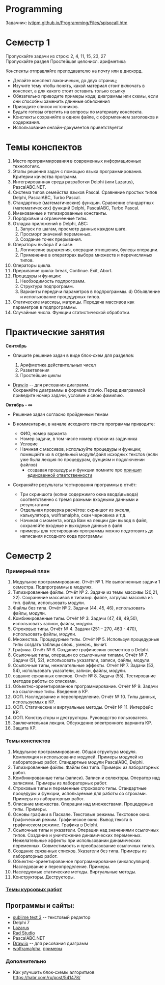 # Programming

Задачник: [ivtipm.github.io/Programming/Files/spisocall.htm](https://ivtipm.github.io/Programming/Files/spisocall.htm)



# Семестр 1

Пропускайте задачи из строк: 2, 4, 11, 15, 23, 27 \
Пропускайте раздел Простейшая целочисл. арифметика


Конспекты отправляйте преподавателю на почту или в дискорд. 
- Делайте конспект лаконичным, до двух страниц;
- Изучите тему чтобы понять, какой материал стоит включать в конспект, а для какого стоит оставить только ссылку
- Обязательно приводите примеры кода; диаграммы или схемы, если они способны заменить длинные объяснения
- Приводите список источников.
- Будьте готовы ответить на вопросы по материалу конспекта.
- Конспекты сохраняйте в одном файле, с оформлением заголовков и содержания.
- Использование онлайн-документов приветствуется

# Темы конспектов
1. Место программирования в современных информационных технологиях.
2. Этапы решения задач с помощью языка программирования. Критерии качества программ.
3. Интегрированная среда разработки Delphi (или Lazarus), PascalABC.NET.
4. Система типов семейства языков Pascal. Сравнение простых типов Delphi, PascalABC, Turbo Pascal.
5. Стандартные (математические) функции. Сравнение стандартных (математических) функций Delphi, PascalABC, Turbo Pascal.
6. Именованные и типизированные константы.
7. Порядковые и ограниченные типы.
8. Отладка приложений в Delphi, ABC:
   1. Запуск по шагам, просмотр данных каждом шаге.
   1. Просморт значений переменных.
   1. Создание точек прерывания.
9. Операторы выбора if и case:
    1. Логические выражения, операции отношения, булевы операции.
    1. Применение в операторах выбора множеств и перечислимых типов.
10. Операторы цикла.
11. Прерывание цикла: break, Continue. Exit, Abort.
12. Процедуры и функции:
    1. Необходимость подпрограмм.
    1. Структура подпрограмм.
    1. Варианты передачи параметров в подпрограммы.
  d) Объявление и использование процедурных типов.
13. Статические массивы, матрицы. Передача массивов как параметров в подпрограммы.
14. Случайные числа. Функции статистической обработки.




# Практические занятия
**Сентябрь**
- Опишите решение задач в виде блок-схем для разделов:
  1. Арифметика действительных чисел
  1. Разветвления
  1. Простейшие циклы

- [Draw.io](https://app.diagrams.net) -- для рисования диаграмм. \
  Сохраняйте диаграммы в формате drawio.
  Перед диаграммой приведите номер задачи, условие и свою фамилию.

**Октябрь - ∞**
- Решение задач согласно пройденным темам
- В комментарии, в начале исходного текста программы приводите:
   - ФИО, номер варианта
   - Номер задачи, в том числе номер строки из задачника
   - Условие
   - Начиная с массивов, используйте процедуры и функции; помещайте их в отдельный модуль\файл исходных текстов (если уже была лекция по процедурам, фунциям и подключении файлов)
      - cоздавая процедуры и функции помните про [принцип единсвенной ответственности](https://melevir.medium.com/%D0%BA%D0%BE%D1%80%D0%BE%D1%87%D0%B5-%D0%B3%D0%BE%D0%B2%D0%BE%D1%80%D1%8F-%D0%BF%D1%80%D0%B8%D0%BD%D1%86%D0%B8%D0%BF-%D0%B5%D0%B4%D0%B8%D0%BD%D0%BE%D0%B9-%D0%BE%D1%82%D0%B2%D0%B5%D1%82%D1%81%D0%B2%D0%B5%D0%BD%D0%BD%D0%BE%D1%81%D1%82%D0%B8-92840ac55baa)
   
- Сохраняйте результаты тестирования программы в отчёт:
   - Три скриншота (копии содержимго окна ввода\вывода) соответственно с тремя разными входными данными и результатами
   - Отдельная проверка расчётов: скриншот из экселя, калькулятора, wolframalpha, скан черновика и т.д.
   - Начиная с момента, когда Вам на лекции дан вывод в файл, сохраняйте входные и выходные данные в файл
   - примеры для тестирования программы можно подготовить до написания исходного кода программы


# Семестр 2
### Примерный план

1. Модульное программирование. Отчёт № 1. Не выполненные задачи 1 семестра. Подпрограммы в модулях.
1. Типизированные файлы. Отчёт № 2. Задачи из темы массивы (20,21, 22). Сохранение массивов в типизир. файле, загрузка массива из тип. файла, использовать модули.
1. Файлы без типа. Отчёт № 2. Задачи (44, 45, 46), использовать файлы, модули.
1. Комбинированные типы. Отчёт № 3. Задачи (47, 48, 49,50), использовать записи, файлы, модули.
1. Строковые типы. Отчёт № 4. Задачи (251 – 270, 463 - 470), использовать файлы, модули.
1. Множества. Процедурные типы. Отчёт № 5. Используя процедурные типы создать таблицы слож., умнож., вычит.
1. Графика. Отчёт № 6. Создание графических элементов в Delphi.
1. Ссылочные типы, операции со ссылочными типами. Отчёт № 7. Задачи (51, 52), использовать указатели, записи, файлы, модули.
1. Ссылочные типы, нежелательные эффекты. Отчёт № 7. Задачи (53, 54), использовать указатели, записи, файлы, модули.
1. оздание связанных списков. Отчёт № 8. Задача (55). Тестирование методов работы со списками.
1. Объектно-ориентированное программирование. Отчёт № 9. Задачи на ссылочные типы. Введение в КР.
1. ООП. Наследование и переопределение. Отчёт № 10. Типы данных, используемых в КР.
1. ООП. Статические и виртуальные методы. Отчёт № 11. Интерфейс КР.
1. ООП. Конструкторы и деструкторы. Руководство пользователя.
1. Заключительная лекция. Обсуждение электронного варианта КР.
1. Защита КР.

### Темы конспектов
1. Модульное программирование. Общая структура модуля. Компиляция и использование модулей. Примеры модулей из лабораторных работ. Стандартные модули PascalABC, Delphi.
2. Типизированные файлы. Файлы без типа. Примеры из лабораторных работ.
3. Комбинированные типы (записи). Записи и селекторы. Оператор над записями. Примеры из лабораторных работ.
4. Строковые типы и переменные строкового типы. Стандартные процедуры и функции, используемые для работы со строками. Примеры из лабораторных работ.
5. Описание множества. Операции над множествами. Процедурные типы. Примеры.
6. Основы графики в Паскале. Текстовые режимы. Текстовое окно. Графический режим. Графическое окно. Вывод текста в графическом режиме. Графика в Delphi.
7. Ссылочные типы и указатели. Операции над значениями ссылочных типов. Создание и уничтожение динамических переменных. Нежелательные эффекты при использовании динамических переменных. Совместимость и преобразование ссылочных типов.
8. Создание связанных списков. Указатели без типа. Примеры из лабораторных работ.
9. Объектно-ориентированное программирование (инкапсуляция). Наследование и переопределение. Примеры.
10. Наследуемые статические методы. Виртуальные методы.
11. Конструкторы. Деструкторы. 

### [Темы курсовых работ](https://github.com/ivtipm/Programming/blob/master/course_work.md)


## Программы и сайты:
- [sublime text 3](https://www.sublimetext.com/3) -- текстовый редактор
- Delphi 7
- [Lazarus](https://www.lazarus-ide.org/)
- [Rad Studio](https://www.embarcadero.com/ru/products/rad-studio)
- PascalABC.NET
- [Draw.io](https://app.diagrams.net) -- для рисования диаграмм
- [wolframalpha](https://www.wolframalpha.com), [примеры](wolframalpha.md)



### Дополнительно
- Как улучшить блок-схемы алгоритмов https://habr.com/ru/post/541478/ 
